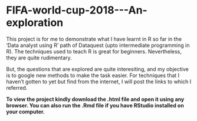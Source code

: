 # FIFA-world-cup-2018---An-exploration

This project is for me to demonstrate what I have learnt in R so far in the ‘Data analyst using R’ path of Dataquest 
(upto intermediate programming in R). The techniques used to teach R is great for beginners. Nevertheless, they are quite rudimentary.

But, the questions that are explored are quite interesiting, and my objective is to google new methods to make the task easier. 
For techniques that I haven’t gotten to yet but find from the internet, I will post the links to which I referred.

**To view the project kindly download the .html file and open it using any browser. You can also run the .Rmd file if you have RStudio
installed on your computer.**

